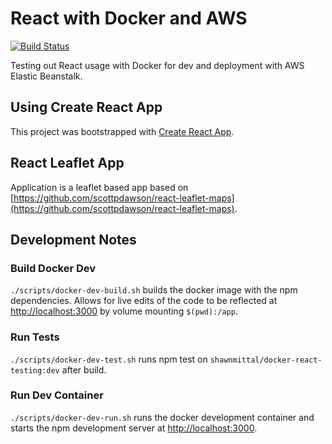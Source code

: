 # React with Docker and AWS

[![Build Status](https://travis-ci.com/shawnmittal/docker-react-testing.svg?branch=main)](https://travis-ci.com/shawnmittal/docker-react-testing)

Testing out React usage with Docker for dev and deployment with AWS Elastic Beanstalk.

## Using Create React App

This project was bootstrapped with [Create React App](https://github.com/facebook/create-react-app).

## React Leaflet App
Application is a leaflet based app based on [https://github.com/scottpdawson/react-leaflet-maps](https://github.com/scottpdawson/react-leaflet-maps).

## Development Notes

### Build Docker Dev
`./scripts/docker-dev-build.sh` builds the docker image with the npm dependencies. Allows for live edits of the code to be reflected at [http://localhost:3000](http://localhost:3000) by volume mounting `$(pwd):/app`.

### Run Tests
`./scripts/docker-dev-test.sh` runs npm test on `shawnmittal/docker-react-testing:dev` after build.

### Run Dev Container
`./scripts/docker-dev-run.sh` runs the docker development container and starts the npm development server at [http://localhost:3000](http://localhost:3000).
